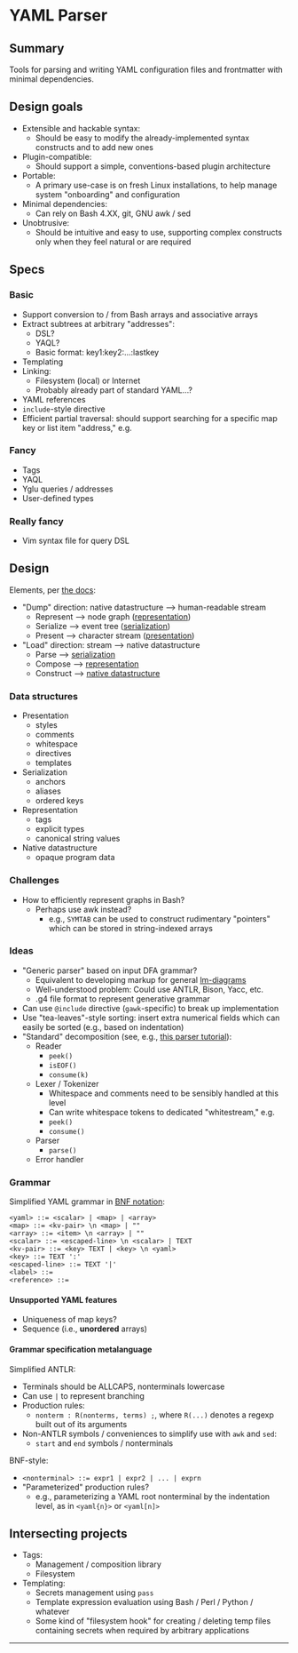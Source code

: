 # YAML Parser

## Summary
Tools for parsing and writing YAML configuration files and frontmatter with minimal dependencies.

## Design goals
* Extensible and hackable syntax:
    * Should be easy to modify the already-implemented syntax constructs and to add new ones
* Plugin-compatible:
    * Should support a simple, conventions-based plugin architecture
* Portable:
    * A primary use-case is on fresh Linux installations, to help manage system "onboarding" and configuration
* Minimal dependencies:
    * Can rely on Bash 4.XX, git, GNU awk / sed
* Unobtrusive:
    * Should be intuitive and easy to use, supporting complex constructs only when they feel natural or are required

## Specs

### Basic
* Support conversion to / from Bash arrays and associative arrays
* Extract subtrees at arbitrary "addresses":
    * DSL?
    * YAQL?
    * Basic format: key1:key2:...:lastkey
* Templating
* Linking:
    * Filesystem (local) or Internet
    * Probably already part of standard YAML...?
* YAML references
* `include`-style directive
* Efficient partial traversal: should support searching for a specific map key or list item "address," e.g.

### Fancy
* Tags
* YAQL
* Yglu queries / addresses
* User-defined types

### Really fancy
* Vim syntax file for query DSL

## Design
Elements, per [the docs][yaml-docs]:
* "Dump" direction: native datastructure --> human-readable stream
    * Represent --> node graph ([representation](#representation))
    * Serialize --> event tree ([serialization](#serialization))
    * Present --> character stream ([presentation](#presentation))
* "Load" direction: stream --> native datastructure
    * Parse --> [serialization](#serialization)
    * Compose --> [representation](#representation)
    * Construct --> [native datastructure](#native-datastructure)

### Data structures
* <a name="presentation"></a> Presentation
    * styles
    * comments
    * whitespace
    * directives
    * templates
* <a name="serialization"></a> Serialization
    * anchors
    * aliases
    * ordered keys
* <a name="representation"></a> Representation
    * tags
    * explicit types
    * canonical string values
* <a name="native-datastructure"></a> Native datastructure
    * opaque program data

### Challenges
* How to efficiently represent graphs in Bash?
    * Perhaps use awk instead?
        * e.g., `SYMTAB` can be used to construct rudimentary "pointers" which can be stored in string-indexed arrays

### Ideas
* "Generic parser" based on input DFA grammar?
    * Equivalent to developing markup for general [lm-diagrams][lm-diagrams]
    * Well-understood problem: Could use ANTLR, Bison, Yacc, etc.
    * .g4 file format to represent generative grammar
* Can use `@include` directive (`gawk`-specific) to break up implementation
* Use "tea-leaves"-style sorting: insert extra numerical fields which can easily be sorted (e.g., based on indentation)
* "Standard" decomposition (see, e.g., [this parser tutorial][parser-tutorial]):
    * Reader
        * `peek()`
        * `isEOF()`
        * `consume(k)`
    * Lexer / Tokenizer
        * Whitespace and comments need to be sensibly handled at this level
        * Can write whitespace tokens to dedicated "whitestream," e.g.
        * `peek()`
        * `consume()`
    * Parser
        * `parse()`
    * Error handler

### Grammar

Simplified YAML grammar in [BNF notation](#bnf):
```bnf
<yaml> ::= <scalar> | <map> | <array>
<map> ::= <kv-pair> \n <map> | ""
<array> ::= <item> \n <array> | ""
<scalar> ::= <escaped-line> \n <scalar> | TEXT
<kv-pair> ::= <key> TEXT | <key> \n <yaml>
<key> ::= TEXT ':'
<escaped-line> ::= TEXT '|'
<label> ::=
<reference> ::=
```

#### Unsupported YAML features
* Uniqueness of map keys?
* Sequence (i.e., **unordered** arrays)

#### Grammar specification metalanguage
<a name="antlr"></a> Simplified ANTLR:
* Terminals should be ALLCAPS, nonterminals lowercase
* Can use `|` to represent branching
* Production rules:
    * `nonterm : R(nonterms, terms) ;`, where `R(...)` denotes a regexp built out of its arguments
* Non-ANTLR symbols / conveniences to simplify use with `awk` and `sed`:
    * `start` and `end` symbols / nonterminals

<a name="bnf"></a> BNF-style:
* `<nonterminal> ::= expr1 | expr2 | ... | exprn`
* "Parameterized" production rules?
    * e.g., parameterizing a YAML root nonterminal by the indentation level, as in `<yaml{n}>` or `<yaml[n]>`

## Intersecting projects
* Tags:
    * Management / composition library
    * Filesystem
* Templating:
    * Secrets management using `pass`
    * Template expression evaluation using Bash / Perl / Python / whatever
    * Some kind of "filesystem hook" for creating / deleting temp files containing secrets when required by arbitrary applications

---

[yaml-docs]: https://yaml.org/spec/1.2/spec.html
[parser-tutorial]: https://medium.com/swlh/writing-a-parser-getting-started-44ba70bb6cc9
[lm-diagrams]: http://languagemachine.sourceforge.net/picturebook.html
